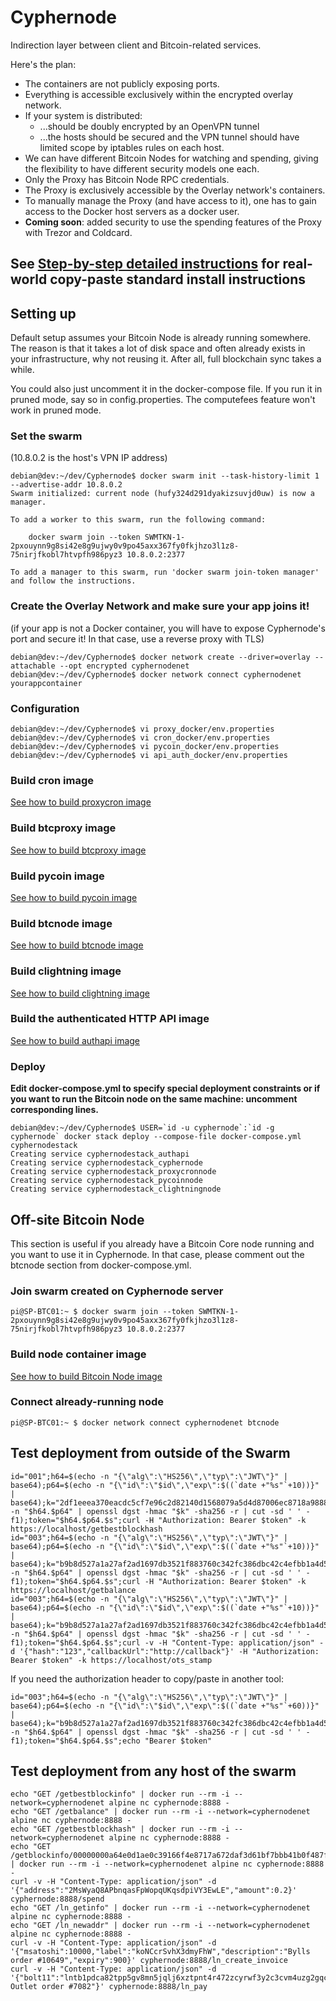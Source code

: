 # Cyphernode

Indirection layer between client and Bitcoin-related services.

Here's the plan:

- The containers are not publicly exposing ports.
- Everything is accessible exclusively within the encrypted overlay network.
- If your system is distributed:
  - ...should be doubly encrypted by an OpenVPN tunnel
  - ...the hosts should be secured and the VPN tunnel should have limited scope by iptables rules on each host.
- We can have different Bitcoin Nodes for watching and spending, giving the flexibility to have different security models one each.
- Only the Proxy has Bitcoin Node RPC credentials.
- The Proxy is exclusively accessible by the Overlay network's containers.
- To manually manage the Proxy (and have access to it), one has to gain access to the Docker host servers as a docker user.
- **Coming soon**: added security to use the spending features of the Proxy with Trezor and Coldcard.

## See [Step-by-step detailed instructions](INSTALL-MANUAL-STEPS.md) for real-world copy-paste standard install instructions

## Setting up

Default setup assumes your Bitcoin Node is already running somewhere.  The reason is that it takes a lot of disk space and often already exists in your infrastructure, why not reusing it.  After all, full blockchain sync takes a while.

You could also just uncomment it in the docker-compose file.  If you run it in pruned mode, say so in config.properties.  The computefees feature won't work in pruned mode.

### Set the swarm
(10.8.0.2 is the host's VPN IP address)

```shell
debian@dev:~/dev/Cyphernode$ docker swarm init --task-history-limit 1 --advertise-addr 10.8.0.2
Swarm initialized: current node (hufy324d291dyakizsuvjd0uw) is now a manager.

To add a worker to this swarm, run the following command:

    docker swarm join --token SWMTKN-1-2pxouynn9g8si42e8g9ujwy0v9po45axx367fy0fkjhzo3l1z8-75nirjfkobl7htvpfh986pyz3 10.8.0.2:2377

To add a manager to this swarm, run 'docker swarm join-token manager' and follow the instructions.
```

### Create the Overlay Network and make sure your app joins it!
(if your app is not a Docker container, you will have to expose Cyphernode's port and secure it!  In that case, use a reverse proxy with TLS)

```shell
debian@dev:~/dev/Cyphernode$ docker network create --driver=overlay --attachable --opt encrypted cyphernodenet
debian@dev:~/dev/Cyphernode$ docker network connect cyphernodenet yourappcontainer
```

### Configuration

```shell
debian@dev:~/dev/Cyphernode$ vi proxy_docker/env.properties
debian@dev:~/dev/Cyphernode$ vi cron_docker/env.properties
debian@dev:~/dev/Cyphernode$ vi pycoin_docker/env.properties
debian@dev:~/dev/Cyphernode$ vi api_auth_docker/env.properties
```

### Build cron image

[See how to build proxycron image](../cron_docker)

### Build btcproxy image

[See how to build btcproxy image](../proxy_docker)

### Build pycoin image

[See how to build pycoin image](../pycoin_docker)

### Build btcnode image

[See how to build btcnode image](https://github.com/SatoshiPortal/dockers/tree/master/x86_64/bitcoin-core)

### Build clightning image

[See how to build clightning image](https://github.com/SatoshiPortal/dockers/tree/master/x86_64/LN/c-lightning)

### Build the authenticated HTTP API image

[See how to build authapi image](../api_auth_docker)

### Deploy

**Edit docker-compose.yml to specify special deployment constraints or if you want to run the Bitcoin node on the same machine: uncomment corresponding lines.**

```shell
debian@dev:~/dev/Cyphernode$ USER=`id -u cyphernode`:`id -g cyphernode` docker stack deploy --compose-file docker-compose.yml cyphernodestack
Creating service cyphernodestack_authapi
Creating service cyphernodestack_cyphernode
Creating service cyphernodestack_proxycronnode
Creating service cyphernodestack_pycoinnode
Creating service cyphernodestack_clightningnode
```

## Off-site Bitcoin Node

This section is useful if you already have a Bitcoin Core node running and you want to use it in Cyphernode.  In that case, please comment out the btcnode section from docker-compose.yml.

### Join swarm created on Cyphernode server

```shell
pi@SP-BTC01:~ $ docker swarm join --token SWMTKN-1-2pxouynn9g8si42e8g9ujwy0v9po45axx367fy0fkjhzo3l1z8-75nirjfkobl7htvpfh986pyz3 10.8.0.2:2377
```

### Build node container image

[See how to build Bitcoin Node image](https://github.com/SatoshiPortal/dockers/tree/master/rpi/bitcoin-core)

### Connect already-running node

```shell
pi@SP-BTC01:~ $ docker network connect cyphernodenet btcnode
```

## Test deployment from outside of the Swarm

```shell
id="001";h64=$(echo -n "{\"alg\":\"HS256\",\"typ\":\"JWT\"}" | base64);p64=$(echo -n "{\"id\":\"$id\",\"exp\":$((`date +"%s"`+10))}" | base64);k="2df1eeea370eacdc5cf7e96c2d82140d1568079a5d4d87006ec8718a98883b36";s=$(echo -n "$h64.$p64" | openssl dgst -hmac "$k" -sha256 -r | cut -sd ' ' -f1);token="$h64.$p64.$s";curl -H "Authorization: Bearer $token" -k https://localhost/getbestblockhash
id="003";h64=$(echo -n "{\"alg\":\"HS256\",\"typ\":\"JWT\"}" | base64);p64=$(echo -n "{\"id\":\"$id\",\"exp\":$((`date +"%s"`+10))}" | base64);k="b9b8d527a1a27af2ad1697db3521f883760c342fc386dbc42c4efbb1a4d5e0af";s=$(echo -n "$h64.$p64" | openssl dgst -hmac "$k" -sha256 -r | cut -sd ' ' -f1);token="$h64.$p64.$s";curl -H "Authorization: Bearer $token" -k https://localhost/getbalance
id="003";h64=$(echo -n "{\"alg\":\"HS256\",\"typ\":\"JWT\"}" | base64);p64=$(echo -n "{\"id\":\"$id\",\"exp\":$((`date +"%s"`+10))}" | base64);k="b9b8d527a1a27af2ad1697db3521f883760c342fc386dbc42c4efbb1a4d5e0af";s=$(echo -n "$h64.$p64" | openssl dgst -hmac "$k" -sha256 -r | cut -sd ' ' -f1);token="$h64.$p64.$s";curl -v -H "Content-Type: application/json" -d '{"hash":"123","callbackUrl":"http://callback"}' -H "Authorization: Bearer $token" -k https://localhost/ots_stamp
```

If you need the authorization header to copy/paste in another tool:

```shell
id="003";h64=$(echo -n "{\"alg\":\"HS256\",\"typ\":\"JWT\"}" | base64);p64=$(echo -n "{\"id\":\"$id\",\"exp\":$((`date +"%s"`+60))}" | base64);k="b9b8d527a1a27af2ad1697db3521f883760c342fc386dbc42c4efbb1a4d5e0af";s=$(echo -n "$h64.$p64" | openssl dgst -hmac "$k" -sha256 -r | cut -sd ' ' -f1);token="$h64.$p64.$s";echo "Bearer $token"
```

## Test deployment from any host of the swarm

```shell
echo "GET /getbestblockinfo" | docker run --rm -i --network=cyphernodenet alpine nc cyphernode:8888 -
echo "GET /getbalance" | docker run --rm -i --network=cyphernodenet alpine nc cyphernode:8888 -
echo "GET /getbestblockhash" | docker run --rm -i --network=cyphernodenet alpine nc cyphernode:8888 -
echo "GET /getblockinfo/00000000a64e0d1ae0c39166f4e8717a672daf3d61bf7bbb41b0f487fcae74d2" | docker run --rm -i --network=cyphernodenet alpine nc cyphernode:8888 -
curl -v -H "Content-Type: application/json" -d '{"address":"2MsWyaQ8APbnqasFpWopqUKqsdpiVY3EwLE","amount":0.2}' cyphernode:8888/spend
echo "GET /ln_getinfo" | docker run --rm -i --network=cyphernodenet alpine nc cyphernode:8888 -
echo "GET /ln_newaddr" | docker run --rm -i --network=cyphernodenet alpine nc cyphernode:8888 -
curl -v -H "Content-Type: application/json" -d '{"msatoshi":10000,"label":"koNCcrSvhX3dmyFhW","description":"Bylls order #10649","expiry":900}' cyphernode:8888/ln_create_invoice
curl -v -H "Content-Type: application/json" -d '{"bolt11":"lntb1pdca82tpp5gv8mn5jqlj6xztpnt4r472zcyrwf3y2c3cvm4uzg2gqcnj90f83qdp2gf5hgcm0d9hzqnm4w3kx2apqdaexgetjyq3nwvpcxgcqp2g3d86wwdfvyxcz7kce7d3n26d2rw3wf5tzpm2m5fl2z3mm8msa3xk8nv2y32gmzlhwjved980mcmkgq83u9wafq9n4w28amnmwzujgqpmapcr3","msatoshi":10000,"description":"Bitcoin Outlet order #7082"}' cyphernode:8888/ln_pay
```
